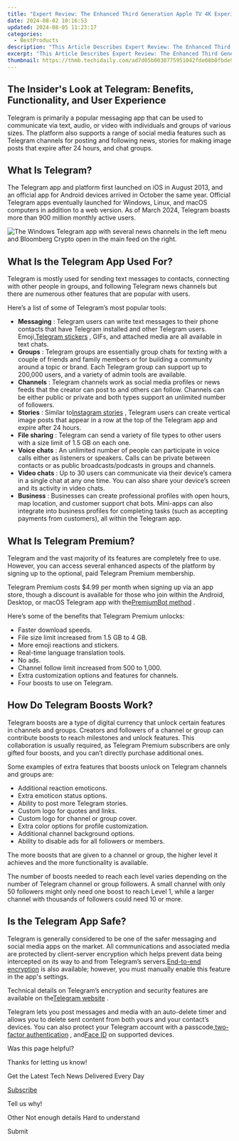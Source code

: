 ```yaml
---
title: "Expert Review: The Enhanced Third Generation Apple TV 4K Experience"
date: 2024-08-02 10:16:53
updated: 2024-08-05 11:23:17
categories:
  - BestProducts
description: "This Article Describes Expert Review: The Enhanced Third Generation Apple TV 4K Experience"
excerpt: "This Article Describes Expert Review: The Enhanced Third Generation Apple TV 4K Experience"
thumbnail: https://thmb.techidaily.com/ad7d05b0030775951042fde08b0fbde9a0ebb4cf05f0435bf5618af5d7b42ae3.jpg
---
```


## The Insider's Look at Telegram: Benefits, Functionality, and User Experience
 Telegram is primarily a popular messaging app that can be used to communicate via text, audio, or video with individuals and groups of various sizes. The platform also supports a range of social media features such as Telegram channels for posting and following news, stories for making image posts that expire after 24 hours, and chat groups.

## What Is Telegram?

 The Telegram app and platform first launched on iOS in August 2013, and an official app for Android devices arrived in October the same year. Official Telegram apps eventually launched for Windows, Linux, and macOS computers in addition to a web version. As of March 2024, Telegram boasts more than 900 million monthly active users.

![The Windows Telegram app with several news channels in the left menu and Bloomberg Crypto open in the main feed on the right.](https://www.lifewire.com/thmb/AmfmcJWVp5KIWUs_--a0uk2HWaw=/1500x0/filters:no_upscale():max_bytes(150000):strip_icc():format(webp)/what-is-the-telegram-app-01-4e3ae84f8d044e0d9b3a3acbbc9830f8.jpg)

## What Is the Telegram App Used For?

 Telegram is mostly used for sending text messages to contacts, connecting with other people in groups, and following Telegram news channels but there are numerous other features that are popular with users.

 Here’s a list of some of Telegram’s most popular tools:

* **Messaging** : Telegram users can write text messages to their phone contacts that have Telegram installed and other Telegram users. Emoji,[Telegram stickers](https://www.lifewire.com/how-to-make-and-use-telegram-stickers-4777669) , GIFs, and attached media are all available in text chats.
* **Groups** : Telegram groups are essentially group chats for texting with a couple of friends and family members or for building a community around a topic or brand. Each Telegram group can support up to 200,000 users, and a variety of admin tools are available.
* **Channels** : Telegram channels work as social media profiles or news feeds that the creator can post to and others can follow. Channels can be either public or private and both types support an unlimited number of followers.
* **Stories** : Similar to[Instagram stories](https://www.lifewire.com/post-a-story-on-instagram-5069910) , Telegram users can create vertical image posts that appear in a row at the top of the Telegram app and expire after 24 hours.
* **File sharing** : Telegram can send a variety of file types to other users with a size limit of 1.5 GB on each one.
* **Voice chats** : An unlimited number of people can participate in voice calls either as listeners or speakers. Calls can be private between contacts or as public broadcasts/podcasts in groups and channels.
* **Video chats** : Up to 30 users can communicate via their device’s camera in a single chat at any one time. You can also share your device’s screen and its activity in video chats.
* **Business** : Businesses can create professional profiles with open hours, map location, and customer support chat bots. Mini-apps can also integrate into business profiles for completing tasks (such as accepting payments from customers), all within the Telegram app.

## What Is Telegram Premium?

 Telegram and the vast majority of its features are completely free to use. However, you can access several enhanced aspects of the platform by signing up to the optional, paid Telegram Premium membership.

 Telegram Premium costs $4.99 per month when signing up via an app store, though a discount is available for those who join within the Android, Desktop, or macOS Telegram app with the[PremiumBot method](https://t.me/premiumbot) .

 Here’s some of the benefits that Telegram Premium unlocks:

* Faster download speeds.
* File size limit increased from 1.5 GB to 4 GB.
* More emoji reactions and stickers.
* Real-time language translation tools.
* No ads.
* Channel follow limit increased from 500 to 1,000.
* Extra customization options and features for channels.
* Four boosts to use on Telegram.

## How Do Telegram Boosts Work?

 Telegram boosts are a type of digital currency that unlock certain features in channels and groups. Creators and followers of a channel or group can contribute boosts to reach milestones and unlock features. This collaboration is usually required, as Telegram Premium subscribers are only gifted four boosts, and you can’t directly purchase additional ones.

 Some examples of extra features that boosts unlock on Telegram channels and groups are:

* Additional reaction emoticons.
* Extra emoticon status options.
* Ability to post more Telegram stories.
* Custom logo for quotes and links.
* Custom logo for channel or group cover.
* Extra color options for profile customization.
* Additional channel background options.
* Ability to disable ads for all followers or members.

 The more boosts that are given to a channel or group, the higher level it achieves and the more functionality is available.

 The number of boosts needed to reach each level varies depending on the number of Telegram channel or group followers. A small channel with only 50 followers might only need one boost to reach Level 1, while a larger channel with thousands of followers could need 10 or more.

## Is the Telegram App Safe?

 Telegram is generally considered to be one of the safer messaging and social media apps on the market. All communications and associated media are protected by client-server encryption which helps prevent data being intercepted on its way to and from Telegram’s servers.[End-to-end encryption](https://www.lifewire.com/what-is-end-to-end-encryption-4028873) is also available; however, you must manually enable this feature in the app's settings.

 Technical details on Telegram’s encryption and security features are available on the[Telegram website](https://core.telegram.org/techfaq) .

 Telegram lets you post messages and media with an auto-delete timer and allows you to delete sent content from both yours and your contact’s devices. You can also protect your Telegram account with a passcode,[two-factor authentication](https://www.lifewire.com/how-to-use-two-factor-authentication-4686242) , and[Face ID](https://www.lifewire.com/face-id-4151714) on supported devices.  

Was this page helpful?

Thanks for letting us know!

 Get the Latest Tech News Delivered Every Day

[Subscribe](https://www.lifewire.com/#)

Tell us why!

 Other  Not enough details  Hard to understand

 Submit

<ins class="adsbygoogle"
     style="display:block"
     data-ad-format="autorelaxed"
     data-ad-client="ca-pub-7571918770474297"
     data-ad-slot="1223367746"></ins>



<ins class="adsbygoogle"
     style="display:block"
     data-ad-client="ca-pub-7571918770474297"
     data-ad-slot="8358498916"
     data-ad-format="auto"
     data-full-width-responsive="true"></ins>
